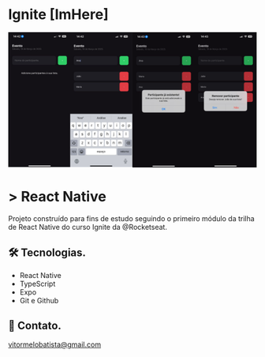 # Ignite [ImHere]

![preview](./screens.png)


# > React Native

Projeto construído para fins de estudo seguindo o primeiro módulo da trilha de React Native do curso Ignite da @Rocketseat.

## 🛠️ Tecnologias.

- React Native
- TypeScript 
- Expo
- Git e Github

## 💙 Contato.

vitormelobatista@gmail.com  
